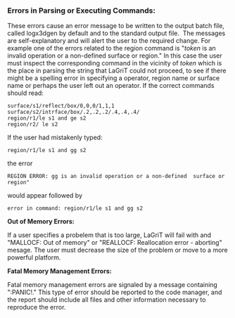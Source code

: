 ###  Errors in Parsing or Executing Commands:

 These errors cause an error message to be written to the output batch
 file, called logx3dgen by default and to the standard output file. 
 The messages are self-explanatory and will alert the user to the
 required change. For example one of the errors related to the region
 command is "*token* is an invalid operation or a non-defined surface
 or region." In this case the user must inspect the corresponding
 command in the vicinity of *token* which is the place in parsing the
 string that LaGriT could not proceed, to see if there might be a
 spelling error in specifying a operator, region name or surface name
 or perhaps the user left out an operator. If the correct commands
 should read:

    surface/s1/reflect/box/0,0,0/1,1,1
    surface/s2/intrface/box/.2,.2,.2/.4,.4,.4/
    region/r1/le s1 and ge s2
    region/r2/ le s2

If the user had mistakenly typed:

    region/r1/le s1 and gg s2

the error 
    
    REGION ERROR: gg is an invalid operation or a non-defined  surface or region" 

would appear followed by 
    
    error in command: region/r1/le s1 and gg s2

**Out of Memory Errors:**

 If a user specifies a probelem that is too large, LaGriT will fail
 with and "MALLOCF: Out of memory" or "REALLOCF: Reallocation error -
 aborting" mesage. The user must decrease the size of the problem or
 move to a more powerful platform.

**Fatal Memory Management Errors:**

 Fatal memory management errors are signaled by a message containing
 ":PANIC!." This type of error should be reported to the code manager,
 and the report should include all files and other information
 necessary to reproduce the error.

 


